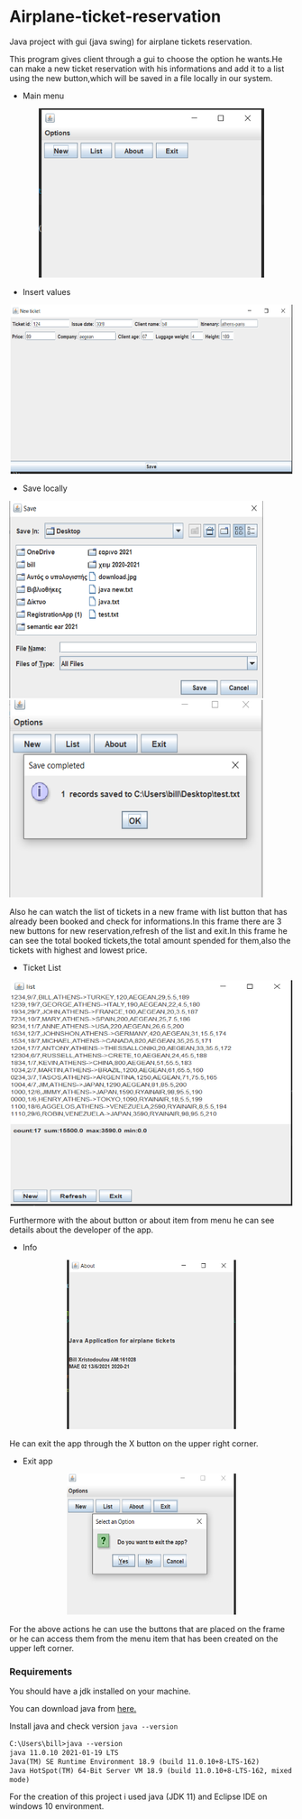 # Airplane-ticket-reservation

Java project with gui (java swing) for airplane tickets reservation.

This program gives client through a gui to choose the option he wants.He can make a new ticket reservation with his informations and add it to a list using the new button,which will be saved in a file locally in our system.

+ Main menu

<p align="center">
  <img src=/images/menu.PNG  width="400" height="300"/>
</p>

+ Insert values

<p align="center">
  <img src=/images/java4.PNG  width="500" height="300" />
</p>

+ Save locally

<p>
  <img src=/images/choose_file.PNG width="450" height="350" />
  <img src=/images/save_changes.PNG width="450" height="350" />
</p>


Also he can watch the list of tickets in a new frame with list button that has already been booked and check for informations.In this frame there are 3 new buttons for new reservation,refresh of the list and exit.In this frame he can see the total booked tickets,the total amount spended for them,also the tickets with highest and lowest price.

+ Ticket List

<p align="center">
  <img src=/images/ticket_list.PNG  width="500" height="400" />
</p>

Furthermore with the about button or about item from menu he can see details about the developer of the app.

+ Info

<p align="center">
  <img src=/images/info.PNG  width="300" height="300" />
</p>

He can exit the app through the X button on the upper right corner.

+ Exit app

<p align="center">
  <img src=/images/exit_app.PNG  width="300" height="250" />
</p>

For the above actions he can use the buttons that are placed on the frame or he can access them from the menu item that has been created on the upper left corner.

### Requirements

You should have a jdk installed on your machine.

You can download java from <a href="https://www.oracle.com/java/technologies/downloads/" target="_blank"> here.</a>

Install java and check version `java --version`

```
C:\Users\bill>java --version
java 11.0.10 2021-01-19 LTS
Java(TM) SE Runtime Environment 18.9 (build 11.0.10+8-LTS-162)
Java HotSpot(TM) 64-Bit Server VM 18.9 (build 11.0.10+8-LTS-162, mixed mode)
```

For the creation of this project i used java (JDK 11) and Eclipse IDE on windows 10 environment.
